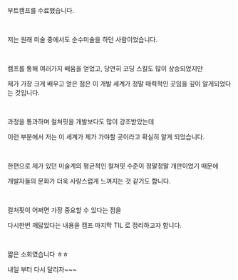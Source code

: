 <p data-ke-size="size16">부트캠프를 수료했습니다.</p>
<p data-ke-size="size16">&nbsp;</p>
<p data-ke-size="size16">저는 원래 미술 중에서도 순수미술을 하던 사람이었습니다.</p>
<p data-ke-size="size16">&nbsp;</p>
<p data-ke-size="size16">캠프를 통해 여러가지 배움을 얻었고, 당연히 코딩 스킬도 많이 상승되었지만</p>
<p data-ke-size="size16">제가 가장 크게 배우고 얻은 점은 이 개발 세계가 정말 매력적인 곳임을 깊이 알게되었다는 것입니다.</p>
<p data-ke-size="size16">&nbsp;</p>
<p data-ke-size="size16">과정을 통과하며 컬쳐핏을 개발보다도 많이 강조받았는데</p>
<p data-ke-size="size16">이런 부분에서 저는 이 세계가 제가 가야할 곳이라고 확실히 알게 되었습니다.</p>
<p data-ke-size="size16">&nbsp;</p>
<p data-ke-size="size16">한편으로 제가 있던 미술계의 평균적인 컬쳐핏 수준이 정말정말 개판이었기 때문에</p>
<p data-ke-size="size16">개발자들의 문화가 더욱 사랑스럽게 느껴지는 것 같기도 합니다.</p>
<p data-ke-size="size16">&nbsp;</p>
<p data-ke-size="size16">컬처핏이 어쩌면 가장 중요할 수 있다는 점을</p>
<p data-ke-size="size16">다시한번 깨닳았다는 내용을 캠프 마지막 TIL 로 정리하고자 합니다.</p>
<p data-ke-size="size16">&nbsp;</p>
<p data-ke-size="size16">짧은 소회였습니다 ㅎㅎ</p>
<p data-ke-size="size16">내일 부터 다시 달리자~~~</p>
<p data-ke-size="size16">&nbsp;</p>
<p data-ke-size="size16">&nbsp;</p>